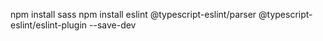 npm install sass
npm install eslint @typescript-eslint/parser @typescript-eslint/eslint-plugin --save-dev